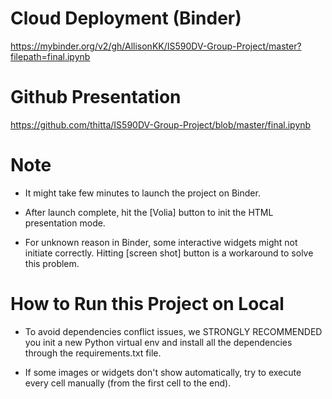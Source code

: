 # Cloud Deployment (Binder)

https://mybinder.org/v2/gh/AllisonKK/IS590DV-Group-Project/master?filepath=final.ipynb

# Github Presentation

https://github.com/thitta/IS590DV-Group-Project/blob/master/final.ipynb

# Note

- It might take few minutes to launch the project on Binder.

- After launch complete, hit the [Volia] button to init the HTML presentation mode. 

- For unknown reason in Binder, some interactive widgets might not initiate correctly. Hitting [screen shot] button is a workaround to solve this problem.

# How to Run this Project on Local

- To avoid dependencies conflict issues, we STRONGLY RECOMMENDED you init a new Python virtual env and install all the dependencies through the requirements.txt file.

- If some images or widgets don't show automatically, try to execute every cell manually (from the first cell to the end).